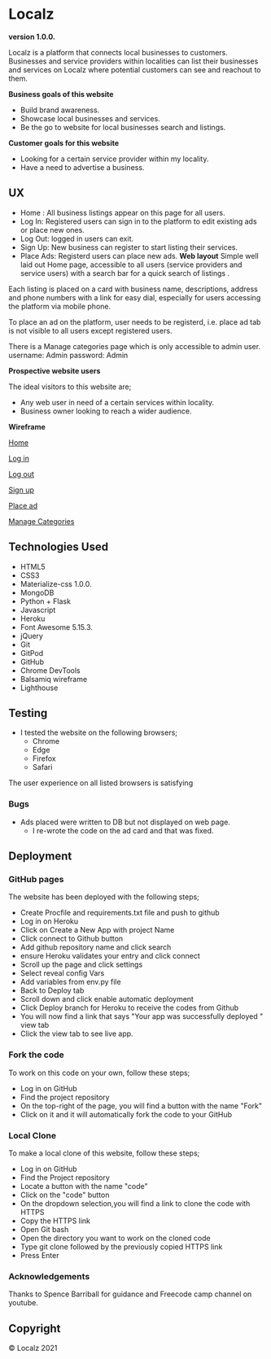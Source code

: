<!--Project Name-->
# Localz
**version 1.0.0.**

Localz is a platform that connects local businesses to customers.
Businesses and service providers within localities can list their businesses and services on Localz where potential customers can see and reachout to them.

**Business goals of this website**
* Build brand awareness.
* Showcase local businesses and services.
* Be the go to website for local businesses search and listings.

**Customer goals for this website**
* Looking for a certain service provider within my locality.
* Have a need to advertise a business.

<!--UX-->
## UX
*   Home : All business listings appear on this page for all users.
*   Log In: Registered users can sign in to the platform to edit existing ads or place new ones.
*   Log Out: logged in users can exit.
*   Sign Up: New business can register to start listing their services.
*   Place Ads: Registerd users can place new ads.
**Web layout**
Simple well laid out Home page, accessible to all users (service providers and service users) with a search bar for a quick search of listings .

Each listing is placed on a card with business name, descriptions, address and phone numbers with a link for easy dial, especially for users accessing the platform via mobile phone.

To place an ad on the platform, user needs to be registerd, i.e. place ad tab is not visible to all users except registered users.

There is a Manage categories page which is only accessible to admin user.
username: Admin
password: Admin

**Prospective website users**

The ideal visitors to this website are;

* Any web user in need of a certain services  within locality.
* Business owner looking to reach a wider audience.

**Wireframe**

[Home](https://github.com/)

[Log in](https://github.com/)

[Log out](https://github.com/)

[Sign up](https://github.com/)

[Place ad](https://github.com/)

[Manage Categories](https://github.com/)


<!--Technologies Used-->
## Technologies Used
* HTML5
* CSS3
* Materialize-css 1.0.0.
* MongoDB
* Python + Flask
* Javascript
* Heroku
* Font Awesome 5.15.3.
* jQuery
* Git
* GitPod
* GitHub
* Chrome DevTools
* Balsamiq wireframe 
* Lighthouse    

<!--Testing-->
## Testing

* I tested the website on the following browsers;
    * Chrome
    * Edge
    * Firefox
    * Safari

The user experience on all listed browsers is satisfying

### Bugs
*   Ads placed were written to DB but not displayed on web page.
    *   I re-wrote the code on the ad card and that was fixed.

<!--Deployment-->
## Deployment

### GitHub pages

The website has been deployed with the following steps;

* Create Procfile and requirements.txt file and push to github
* Log in on Heroku
* Click on Create a New App with project Name
* Click connect to Github button
* Add github repository name and click search
* ensure Heroku validates your entry and click connect
* Scroll up the page and click settings
* Select reveal config Vars
* Add variables from env.py file
* Back to Deploy tab
* Scroll down and click enable automatic deployment
* Click Deploy branch for Heroku to receive the codes from Github
* You will now find a link that says "Your app was successfully deployed " view tab
* Click the view tab to see live app.

### Fork the code 

To work on this code on your own, follow these steps;

* Log in on GitHub
* Find the project repository
* On the top-right of the page, you will find a button with the name "Fork"
* Click on it and it will automatically fork the code to your GitHub

### Local Clone

To make a local clone of this website, follow these steps;

* Log in on GitHub
* Find the Project repository
* Locate a button with the name "code"
* Click on the "code" button
* On the dropdown selection,you will find a link to clone the code with HTTPS
* Copy the HTTPS link
* Open Git bash
* Open the directory you want to work on the cloned code 
* Type git clone followed by the previously copied HTTPS link
* Press Enter


### Acknowledgements

Thanks to Spence Barriball for guidance and Freecode camp channel on youtube.

<!--Copyright-->
## Copyright
© Localz 2021

